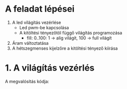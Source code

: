 # A feladat lépései
1. A led világítás vezérlése
    - Led pwm-be kapcsolása
    - A kitöltési tényezőtöl függő világítás programozása
      - fill: 0..100: 1 -> alig világít, 100 -> full világít 
2. Áram változtatása
3. A hétszegmenses kijelzőre a kitöltési tényező kiírása

# 1. A világítás vezérlés
A megvalósítás kódja:
```py


```
